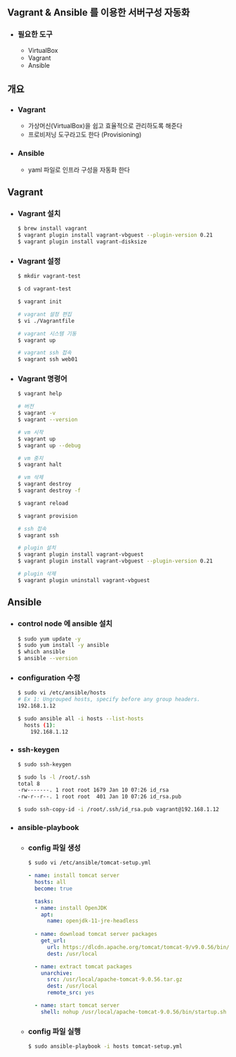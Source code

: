 ## Vagrant & Ansible 를 이용한 서버구성 자동화
- ### 필요한 도구
    - VirtualBox
    - Vagrant
    - Ansible


## 개요
- ### Vagrant
    - 가상머신(VirtualBox)을 쉽고 효율적으로 관리하도록 해준다
    - 프로비저닝 도구라고도 한다 (Provisioning)
- ### Ansible
    - yaml 파일로 인프라 구성을 자동화 한다


## Vagrant
- ### Vagrant 설치
    ```bash
    $ brew install vagrant
    $ vagrant plugin install vagrant-vbguest --plugin-version 0.21
    $ vagrant plugin install vagrant-disksize
    ```


- ### Vagrant 설정
    ```bash
    $ mkdir vagrant-test

    $ cd vagrant-test

    $ vagrant init

    # vagrant 설정 편집
    $ vi ./Vagrantfile

    # vagrant 시스템 기동
    $ vagrant up

    # vagrant ssh 접속
    $ vagrant ssh web01
    ```


- ### Vagrant 명령어
    ```bash
    $ vagrant help

    # 버전
    $ vagrant -v
    $ vagrant --version

    # vm 시작
    $ vagrant up
    $ vagrant up --debug

    # vm 중지
    $ vagrant halt

    # vm 삭제
    $ vagrant destroy
    $ vagrant destroy -f

    $ vagrant reload

    $ vagrant provision

    # ssh 접속
    $ vagrant ssh

    # plugin 설치
    $ vagrant plugin install vagrant-vbguest
    $ vagrant plugin install vagrant-vbguest --plugin-version 0.21

    # plugin 삭제
    $ vagrant plugin uninstall vagrant-vbguest
    ```


## Ansible
- ### control node 에 ansible 설치
    ```bash
    $ sudo yum update -y
    $ sudo yum install -y ansible
    $ which ansible
    $ ansible --version
    ```
- ### configuration 수정
    ```bash
    $ sudo vi /etc/ansible/hosts
    # Ex 1: Ungrouped hosts, specify before any group headers.
    192.168.1.12

    $ sudo ansible all -i hosts --list-hosts
      hosts (1):
        192.168.1.12
    ```
- ### ssh-keygen
    ```bash
    $ sudo ssh-keygen

    $ sudo ls -l /root/.ssh
    total 8
    -rw-------. 1 root root 1679 Jan 10 07:26 id_rsa
    -rw-r--r--. 1 root root  401 Jan 10 07:26 id_rsa.pub

    $ sudo ssh-copy-id -i /root/.ssh/id_rsa.pub vagrant@192.168.1.12
    ````
- ### ansible-playbook
    - ### config 파일 생성
        ```bash
        $ sudo vi /etc/ansible/tomcat-setup.yml
        ```
        ```yaml
        - name: install tomcat server
          hosts: all
          become: true

          tasks:
          - name: install OpenJDK
            apt: 
              name: openjdk-11-jre-headless
              
          - name: download tomcat server packages
            get_url:
              url: https://dlcdn.apache.org/tomcat/tomcat-9/v9.0.56/bin/apache-tomcat-9.0.56.tar.gz
              dest: /usr/local

          - name: extract tomcat packages
            unarchive:
              src: /usr/local/apache-tomcat-9.0.56.tar.gz
              dest: /usr/local
              remote_src: yes

          - name: start tomcat server
            shell: nohup /usr/local/apache-tomcat-9.0.56/bin/startup.sh
        ```
    - ### config 파일 실행
        ```bash
        $ sudo ansible-playbook -i hosts tomcat-setup.yml
        ```
